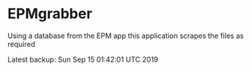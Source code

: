 # EPMgrabber
Using a database from the EPM app this application scrapes the files as required


Latest backup: Sun Sep 15 01:42:01 UTC 2019
